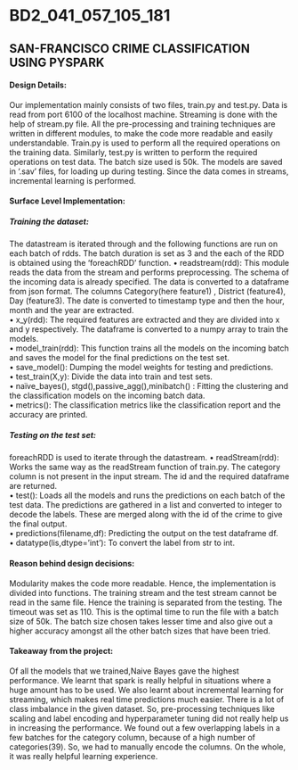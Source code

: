 # BD2_041_057_105_181
 
<h2>SAN-FRANCISCO CRIME CLASSIFICATION USING PYSPARK</h2>
<h4>Design Details:</h4>
Our implementation mainly consists of two files, train.py and test.py. Data is read from port 6100 of the localhost machine. Streaming is done with the help of stream.py file. All the pre-processing and training techniques are written in different modules, to make the code more readable and easily understandable. 
Train.py is used to perform all the required operations on the training data. Similarly, test.py is written to perform the required operations on test data. The batch size used is 50k. The models are saved in ‘.sav’ files, for loading up during testing. Since the data comes in streams, incremental learning is performed.
<h4>Surface Level Implementation:</h4>
<h5>Training the dataset: </h5>
The datastream is iterated through and the following functions are run on each batch of rdds. The batch duration is set as 3 and the each of the RDD is obtained using the ‘foreachRDD’ function.
•	readstream(rdd): This module reads the data from the stream and performs preprocessing. The schema of the incoming data is already specified. The data is converted to a dataframe from json format. The columns Category(here feature1) , District (feature4), Day (feature3). The date is converted to timestamp type and then the hour, month and the year are extracted. <br>
•	x_y(rdd): The required features are extracted and they are divided into x and y respectively. The dataframe is converted to a numpy array to train the models. <br>
•	model_train(rdd): This function trains all the models on the incoming batch and saves the model for the final predictions on the test set. <br>
•	save_model(): Dumping the model weights for testing and predictions. <br>
•	test_train(X,y): Divide the data into train and test sets. <br>
•	naïve_bayes(), stgd(),passive_agg(),minibatch() : Fitting the clustering and the classification models on the incoming batch data. <br>
•	metrics(): The classification metrics like the classification report and the accuracy are printed.<br>
<h5>Testing on the test set:</h5>
foreachRDD is used to iterate through the datastream.
•	readStream(rdd): Works the same way as the readStream function of train.py. The category column is not present in the input stream. The id and the required dataframe are returned.<br>
•	test(): Loads all the models and runs the predictions on each batch of the test data. The predictions are gathered in a list and converted to integer to decode the labels. These are merged along with the id of the crime to give the final output. <br>
•	predictions(filename,df): Predicting the output on the test dataframe df. <br>
•	datatype(lis,dtype=’int’): To convert the label from str to int. <br>
<h4>Reason behind design decisions:</h4>
Modularity makes the code more readable. Hence, the implementation is divided into functions. The training stream and the test stream cannot be read in the same file. Hence the training is separated from the testing. The timeout was set as 110. This is the optimal time to run the file with a batch size of 50k. The batch size chosen takes lesser time and also give out a higher accuracy amongst all the other batch sizes that have been tried.
<h4>Takeaway from the project:</h4>
Of all the models that we trained,Naive Bayes gave the highest performance. 
We learnt that spark is really helpful in situations where a huge amount has to be used. We also learnt about incremental learning for streaming, which makes real time predictions much easier. There is a lot of class imbalance in the given dataset. So, pre-processing techniques like scaling and label encoding and hyperparameter tuning did not really help us in increasing the performance. We found out a few overlapping labels in a few batches for the category column, because of a high number of categories(39). So, we had to manually encode the columns. 
On the whole, it was really helpful learning experience. 

